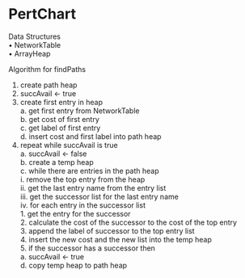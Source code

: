# PertChart

Data Structures  
• NetworkTable  
• ArrayHeap  

Algorithm for findPaths  

1.	create path heap   
2.	succAvail <- true  
3.	create first entry in heap  
    a.	get first entry from NetworkTable  
    b.	get cost of first entry  
    c.	get label of first entry  
    d.	insert cost and first label into path heap  
4.	repeat while succAvail is true  
    a.	succAvail <- false  
    b.	create a temp heap  
    c.	while there are entries in the path heap  
        i.	remove the top entry from the heap  
        ii.	get the last entry name from the entry list  
        iii.	get the successor list for the last entry name  
        iv.	for each entry in the successor list  
            1.	get the entry for the successor  
            2.	calculate the cost of the successor to the cost of the top entry  
            3.	append the label of successor to the top entry list  
            4.	insert the new cost and the new list into the temp heap  
            5.	if the successor has a successor then  
                a.	succAvail <- true  
    d.	copy temp heap to path heap  
 

